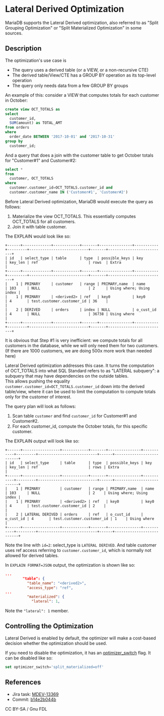 # Lateral Derived Optimization

MariaDB supports the Lateral Derived optimization, also referred to as "Split Grouping Optimization" or "Split Materialized Optimization" in some sources.

## Description

The optimization's use case is

* The query uses a derived table (or a VIEW, or a non-recursive CTE)
* The derived table/View/CTE has a GROUP BY operation as its top-level operation
* The query only needs data from a few GROUP BY groups

An example of this: consider a VIEW that computes totals for each customer in October:

```sql
create view OCT_TOTALS as
select
  customer_id,
  SUM(amount) as TOTAL_AMT
from orders
where
  order_date BETWEEN '2017-10-01' and '2017-10-31'
group by
  customer_id;
```

And a query that does a join with the customer table to get October totals for "Customer#1" and Customer#2:

```sql
select *
from
  customer, OCT_TOTALS
where
  customer.customer_id=OCT_TOTALS.customer_id and
  customer.customer_name IN ('Customer#1', 'Customer#2')
```

Before Lateral Derived optimization, MariaDB would execute the query as follows:

1. Materialize the view OCT\_TOTALS. This essentially computes OCT\_TOTALS for all customers.
2. Join it with table customer.

The EXPLAIN would look like so:

```
+------+-------------+------------+-------+---------------+-----------+---------+---------------------------+-------+--------------------------+
| id   | select_type | table      | type  | possible_keys | key       | key_len | ref                       | rows  | Extra                    |
+------+-------------+------------+-------+---------------+-----------+---------+---------------------------+-------+--------------------------+
|    1 | PRIMARY     | customer   | range | PRIMARY,name  | name      | 103     | NULL                      | 2     | Using where; Using index |
|    1 | PRIMARY     | <derived2> | ref   | key0          | key0      | 4       | test.customer.customer_id | 36    |                          |
|    2 | DERIVED     | orders     | index | NULL          | o_cust_id | 4       | NULL                      | 36738 | Using where              |
+------+-------------+------------+-------+---------------+-----------+---------+---------------------------+-------+--------------------------+
```

It is obvious that Step #1 is very inefficient: we compute totals for all customers in the database, while we will only need them for two customers. (If there are 1000 customers, we are doing 500x more work than needed here)

Lateral Derived optimization addresses this case. It turns the computation of OCT\_TOTALS into what SQL Standard refers to as "LATERAL subquery": a subquery that may have dependencies on the outside tables.\
This allows pushing the equality `customer.customer_id=OCT_TOTALS.customer_id` down into the derived table/view, where it can be used to limit the computation to compute totals only for the customer of interest.

The query plan will look as follows:

1. Scan table `customer` and find `customer_id` for Customer#1 and Customer#2.
2. For each customer\_id, compute the October totals, for this specific customer.

The EXPLAIN output will look like so:

```
+------+-----------------+------------+-------+---------------+-----------+---------+---------------------------+------+--------------------------+
| id   | select_type     | table      | type  | possible_keys | key       | key_len | ref                       | rows | Extra                    |
+------+-----------------+------------+-------+---------------+-----------+---------+---------------------------+------+--------------------------+
|    1 | PRIMARY         | customer   | range | PRIMARY,name  | name      | 103     | NULL                      | 2    | Using where; Using index |
|    1 | PRIMARY         | <derived2> | ref   | key0          | key0      | 4       | test.customer.customer_id | 2    |                          |
|    2 | LATERAL DERIVED | orders     | ref   | o_cust_id     | o_cust_id | 4       | test.customer.customer_id | 1    | Using where              |
+------+-----------------+------------+-------+---------------+-----------+---------+---------------------------+------+--------------------------+
```

Note the line with `id=2`: select\_type is `LATERAL DERIVED`. And table customer uses ref access referring to `customer.customer_id`, which is normally not allowed for derived tables.

In `EXPLAIN FORMAT=JSON` output, the optimization is shown like so:

```json
...
        "table": {
          "table_name": "<derived2>",
          "access_type": "ref",
...
          "materialized": {
            "lateral": 1,
```

Note the `"lateral": 1` member.

## Controlling the Optimization

Lateral Derived is enabled by default, the optimizer will make a cost-based decision whether the optimization should be used.

If you need to disable the optimization, it has an [optimizer\_switch](../optimizer-switch.md) flag. It can be disabled like so:

```sql
set optimizer_switch='split_materialized=off'
```

## References

* Jira task: [MDEV-13369](https://jira.mariadb.org/browse/MDEV-13369)
* Commit: [b14e2b044b](https://github.com/MariaDB/server/commit/b14e2b044b)

CC BY-SA / Gnu FDL

